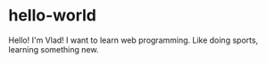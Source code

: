 # hello-world

Hello! I'm Vlad!
I want to learn web programming. Like doing sports, learning something new.
